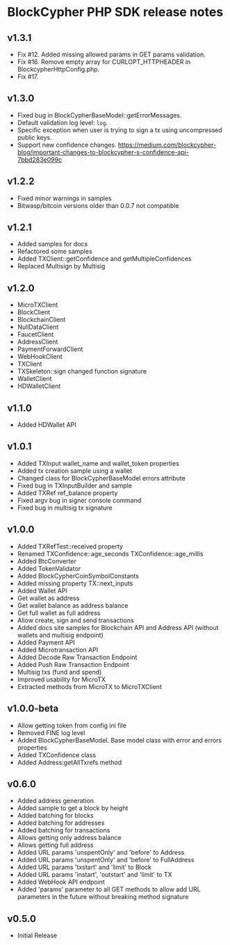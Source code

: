 BlockCypher PHP SDK release notes
=================================

v1.3.1
------
* Fix #12. Added missing allowed params in GET params validation.
* Fix #16. Remove empty array for CURLOPT_HTTPHEADER in BlockcypherHttpConfig.php.
* Fix #17. 

v1.3.0
------
* Fixed bug in BlockCypherBaseModel::getErrorMessages.
* Default validation log level: `log`.
* Specific exception when user is trying to sign a tx using uncompressed public keys.
* Support new confidence changes. https://medium.com/blockcypher-blog/important-changes-to-blockcypher-s-confidence-api-7bbd283e099c

v1.2.2
------
* Fixed minor warnings in samples
* Bitwasp/bitcoin versions older than 0.0.7 not compatible

v1.2.1
------
* Added samples for docs
* Refactored some samples
* Added TXClient::getConfidence and getMultipleConfidences
* Replaced Multisign by Multisig

v1.2.0
------
* MicroTXClient
* BlockClient
* BlockchainClient
* NullDataClient
* FaucetClient
* AddressClient
* PaymentForwardClient
* WebHookClient
* TXClient
* TXSkeleton::sign changed function signature
* WalletClient
* HDWalletClient

v1.1.0
------
* Added HDWallet API

v1.0.1
------

* Added TXInput wallet_name and wallet_token properties
* Added tx creation sample using a wallet
* Changed class for BlockCypherBaseModel errors attribute
* Fixed bug in TXInputBuilder and sample
* Added TXRef ref_balance property
* Fixed argv bug in signer console command
* Fixed bug in multisig tx signature

v1.0.0
------

* Added TXRefTest::received property
* Renamed TXConfidence::age_seconds TXConfidence::age_millis
* Added BtcConverter
* Added TokenValidator
* Added BlockCypherCoinSymbolConstants
* Added missing property TX::next_inputs
* Added Wallet API
* Get wallet as address
* Get wallet balance as address balance
* Get full wallet as full address
* Allow create, sign and send transactions
* Added docs site samples for Blockchain API and Address API (without wallets and multisig endpoint)
* Added Payment API
* Added Microtransaction API
* Added Decode Raw Transaction Endpoint
* Added Push Raw Transaction Endpoint
* Multisig txs (fund and spend)
* Improved usability for MicroTX
* Extracted methods from MicroTX to MicroTXClient

v1.0.0-beta
-----------

* Allow getting token from config ini file
* Removed FINE log level
* Added BlockCypherBaseModel. Base model class with error and errors properties
* Added TXConfidence class
* Added Address:getAllTxrefs method

v0.6.0
------
* Added address generation
* Added sample to get a block by height
* Added batching for blocks
* Added batching for addresses
* Added batching for transactions
* Allows getting only address balance
* Allows getting full address
* Added URL params 'unspentOnly' and 'before' to Address
* Added URL params 'unspentOnly' and 'before' to FullAddress
* Added URL params 'txstart' and 'limit' to Block
* Added URL params 'instart', 'outstart' and 'limit' to TX
* Added WebHook API endpoint
* Added 'params' parameter to all GET methods to allow add URL parameters in the future without breaking method signature

v0.5.0
------
* Initial Release